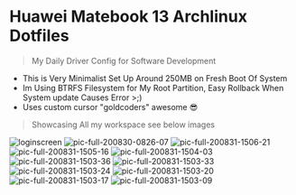 # Huawei Matebook 13 Archlinux Dotfiles

> My Daily Driver Config for Software Development

- This is Very Minimalist Set Up Around 250MB on Fresh Boot Of System
- Im Using BTRFS Filesystem for My Root Partition, Easy Rollback When System update Causes Error >;)
- Uses custom cursor "goldcoders" awesome 😎

> Showcasing All my workspace see below images

![loginscreen](https://user-images.githubusercontent.com/55337687/91695950-7b5a5100-eba1-11ea-971f-3f6071dde256.png)
![pic-full-200830-0826-07](https://user-images.githubusercontent.com/55337687/91648939-88dbe200-eaa0-11ea-9311-9976dd8c6fff.png)
![pic-full-200831-1506-21](https://user-images.githubusercontent.com/55337687/91692569-2962fc80-eb9c-11ea-81f3-9c3cdec237fb.png)
![pic-full-200831-1505-16](https://user-images.githubusercontent.com/55337687/91692575-2bc55680-eb9c-11ea-9d40-02b08b7caa67.png)
![pic-full-200831-1504-03](https://user-images.githubusercontent.com/55337687/91692583-2ec04700-eb9c-11ea-973a-5f0c0c76f800.png)
![pic-full-200831-1503-36](https://user-images.githubusercontent.com/55337687/91692585-2f58dd80-eb9c-11ea-9c70-ed8832e5a5b0.png)
![pic-full-200831-1503-33](https://user-images.githubusercontent.com/55337687/91692589-308a0a80-eb9c-11ea-9e70-b46fd80bde66.png)
![pic-full-200831-1503-24](https://user-images.githubusercontent.com/55337687/91692593-31bb3780-eb9c-11ea-820b-dec195016ac9.png)
![pic-full-200831-1503-20](https://user-images.githubusercontent.com/55337687/91692597-32ec6480-eb9c-11ea-8751-ec028fda4c2d.png)
![pic-full-200831-1503-17](https://user-images.githubusercontent.com/55337687/91692600-341d9180-eb9c-11ea-93ad-4b4eaa5a96a6.png)
![pic-full-200831-1503-09](https://user-images.githubusercontent.com/55337687/91692601-34b62800-eb9c-11ea-9aab-a6bada2f018a.png)
